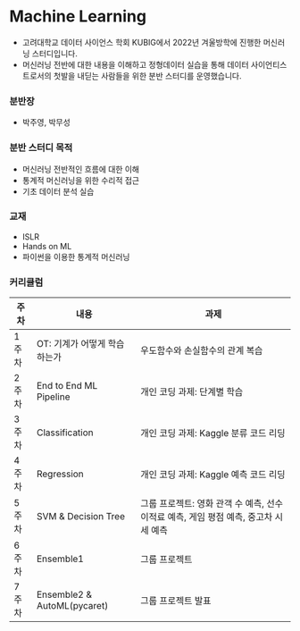 # Machine Learning
* 고려대학교 데이터 사이언스 학회 KUBIG에서 2022년 겨울방학에 진행한 머신러닝 스터디입니다.  
* 머신러닝 전반에 대한 내용을 이해하고 정형데이터 실습을 통해 데이터 사이언티스트로서의 첫발을 내딛는 사람들을 위한 분반 스터디를 운영했습니다.

### 분반장
* 박주영, 박무성

### 분반 스터디 목적
* 머신러닝 전반적인 흐름에 대한 이해
* 통계적 머신러닝을 위한 수리적 접근
* 기초 데이터 분석 실습

### 교재
* ISLR
* Hands on ML
* 파이썬을 이용한 통계적 머신러닝

### 커리큘럼
|주차|내용|과제|
|---|---|---|
|1주차|OT: 기계가 어떻게 학습하는가|우도함수와 손실함수의 관계 복습|
|2주차|End to End ML Pipeline|개인 코딩 과제: 단계별 학습|
|3주차|Classification|개인 코딩 과제: Kaggle 분류 코드 리딩|
|4주차|Regression|개인 코딩 과제: Kaggle 예측 코드 리딩|
|5주차|SVM & Decision Tree|그룹 프로젝트: 영화 관객 수 예측, 선수 이적료 예측, 게임 평점 예측, 중고차 시세 예측|
|6주차|Ensemble1|그룹 프로젝트|
|7주차|Ensemble2 & AutoML(pycaret)|그룹 프로젝트 발표|

